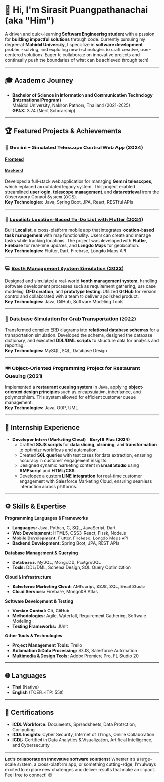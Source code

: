 # 👋 Hi, I'm Sirasit Puangpathanachai (aka "Him")

A driven and quick-learning **Software Engineering student** with a passion for **building impactful solutions** through code. Currently pursuing my degree at **Mahidol University**, I specialize in **software development**, problem-solving, and exploring new technologies to craft creative, user-centered solutions. Eager to collaborate on innovative projects and continually push the boundaries of what can be achieved through tech!

---

## 🎓 Academic Journey
- **Bachelor of Science in Information and Communication Technology (International Program)**  
  Mahidol University, Nakhon Pathom, Thailand (2021-2025)  
  **GPAX:** 3.74 (Merit Scholarship)
  
---

## 🏆 Featured Projects & Achievements

### 🚀 **Gemini – Simulated Telescope Control Web App (2024)** 
#### [Frontend](https://github.com/aritsulynn/Gemini-Esanlamsing-Frontend) 
#### [Backend](https://github.com/aritsulynn/Gemini-Esanlamsing-Backend)
Developed a full-stack web application for managing **Gemini telescopes**, which replaced an outdated legacy system. This project enabled streamlined **user login**, **telescope management**, and **data retrieval** from the Observatory Control System (OCS).  
**Key Technologies:** Java, Spring Boot, JPA, React, RESTful APIs

---

### 📍 **[Localist: Location-Based To-Do List with Flutter (2024)](https://github.com/aritsulynn/localist)**  
Built **Localist**, a cross-platform mobile app that integrates **location-based task management** with map functionality. Users can create and manage tasks while tracking locations. The project was developed with **Flutter**, **Firebase** for real-time updates, and **Longdo Maps** for geolocation.  
**Key Technologies:** Flutter, Dart, Firebase, Longdo Maps API

---

### 💻 **[Booth Management System Simulation (2023)](https://github.com/ICT-Mahidol/2023-ITCS371-1-TAN-TAN-)**  
Designed and simulated a real-world **booth management system**, handling software development processes such as requirement gathering, use case modeling, **DFD creation**, and **prototype testing**. Utilized **GitHub** for version control and collaborated with a team to deliver a polished product.  
**Key Technologies:** Java, GitHub, Software Modeling Tools

---

### 🚌 **Database Simulation for Grab Transportation (2022)**  
Transformed complex ERD diagrams into **relational database schemas** for a transportation simulation. Developed the schema, designed the database dictionary, and executed **DDL/DML scripts** to structure data for analysis and reporting.  
**Key Technologies:** MySQL, SQL, Database Design

---

### 🍽 **Object-Oriented Programming Project for Restaurant Queuing (2021)**  
Implemented a **restaurant queuing system** in Java, applying **object-oriented design principles** such as encapsulation, inheritance, and polymorphism. This system allowed for efficient customer queue management.  
**Key Technologies:** Java, OOP, UML

---

## 💼 Internship Experience

- **Developer Intern (Marketing Cloud) - Beryl 8 Plus (2024)**  
  - Crafted **SSJS scripts** for **data slicing, cleaning**, and **transformation** to optimize workflows and automation.  
  - Created **SQL queries** with test cases for data extraction, ensuring accuracy in customer engagement insights.  
  - Designed dynamic marketing content in **Email Studio** using **AMPscript** and **HTML/CSS**.  
  - Developed a custom **LINE integration** for real-time customer engagement with Salesforce Marketing Cloud, ensuring seamless interaction across platforms.  

---

## ⚙️ Skills & Expertise

**Programming Languages & Frameworks**
- **Languages:** Java, Python, C, SQL, JavaScript, Dart  
- **Web Development:** HTML5, CSS3, React, Flask, Node.js  
- **Mobile Development:** Flutter, Firebase, Longdo Maps API  
- **Backend Development:** Spring Boot, JPA, REST APIs

**Database Management & Querying**
- **Databases:** MySQL, MongoDB, PostgreSQL  
- **Tools:** DDL/DML, Schema Design, SQL Query Optimization

**Cloud & Infrastructure**
- **Salesforce Marketing Cloud:** AMPscript, SSJS, SQL, Email Studio  
- **Cloud Services:** Firebase, MongoDB Atlas

**Software Development & Testing**
- **Version Control:** Git, GitHub  
- **Methodologies:** Agile, Waterfall, Requirement Gathering, Software Modeling  
- **Testing Frameworks:** JUnit

**Other Tools & Technologies**
- **Project Management Tools:** Trello  
- **Automation & Data Processing:** SSJS, Salesforce Automation  
- **Multimedia & Design Tools:** Adobe Premiere Pro, FL Studio 20

---

## 🌐 Languages

- **Thai** (Native)  
- **English** (TOEFL-ITP: 550)

---

## 🏅 Certifications

- **ICDL Workforce:** Documents, Spreadsheets, Data Protection, Computing  
- **ICDL Insights:** Cyber Security, Internet of Things, Online Collaboration  
- **ICDL:** Certified in Data Analytics & Visualization, Artificial Intelligence, and Cybersecurity

---

**Let's collaborate on innovative software solutions!** Whether it’s a large-scale system, a cross-platform app, or something cutting-edge, I’m always excited to explore new challenges and deliver results that make an impact. Feel free to connect! 😊
